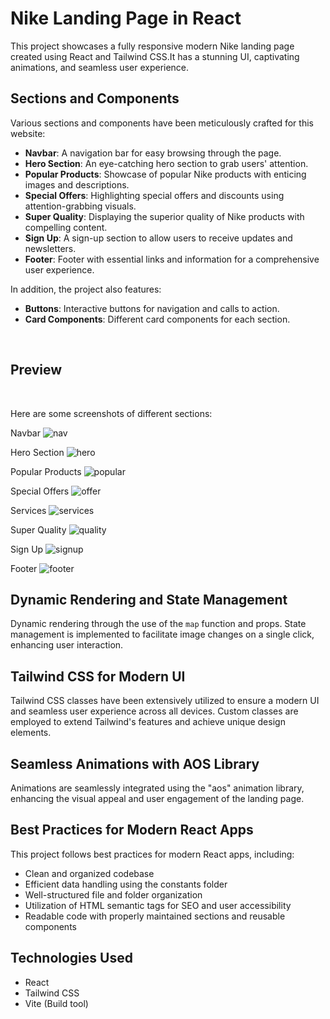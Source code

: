 # Nike Landing Page in React

This project showcases a fully responsive modern Nike landing page created using React and Tailwind CSS.It has a stunning UI, captivating animations, and seamless user experience.

## Sections and Components

Various sections and components have been meticulously crafted for this website:

- **Navbar**: A navigation bar for easy browsing through the page.
- **Hero Section**: An eye-catching hero section to grab users' attention.
- **Popular Products**: Showcase of popular Nike products with enticing images and descriptions.
- **Special Offers**: Highlighting special offers and discounts using attention-grabbing visuals.
- **Super Quality**: Displaying the superior quality of Nike products with compelling content.
- **Sign Up**: A sign-up section to allow users to receive updates and newsletters.
- **Footer**: Footer with essential links and information for a comprehensive user experience.

In addition, the project also features:

- **Buttons**: Interactive buttons for navigation and calls to action.
- **Card Components**: Different card components for each section.

 <br>
 <h2>Preview</h2>
 <br>

Here are some screenshots of different sections:

Navbar
![nav](https://github.com/SDInfinity/Nike-Landing-Page/assets/102734212/2cce0a6c-9d1d-4d86-a689-4c0db6f81a58)



Hero Section
![hero](https://github.com/SDInfinity/Nike-Landing-Page/assets/102734212/d2983c8c-34f7-4ebb-b1e0-6de5ec67a497)


Popular Products
![popular](https://github.com/SDInfinity/Nike-Landing-Page/assets/102734212/a962183c-1321-4b86-bab4-6d70ca28732e)


Special Offers
![offer](https://github.com/SDInfinity/Nike-Landing-Page/assets/102734212/a93a3e84-b8b2-46b3-915a-d38fd28a63c2)



Services
![services](https://github.com/SDInfinity/Nike-Landing-Page/assets/102734212/dae76ec0-ef1f-4828-90fb-5c8ec20342b0)



Super Quality
![quality](https://github.com/SDInfinity/Nike-Landing-Page/assets/102734212/db8917ed-ae6f-48ff-90e6-1e0c0c5491b1)


Sign Up
![signup](https://github.com/SDInfinity/Nike-Landing-Page/assets/102734212/1eab6e57-5aa9-4bd3-a9f6-6f4d2314fc86)



Footer
![footer](https://github.com/SDInfinity/Nike-Landing-Page/assets/102734212/be9874c6-384c-4f8d-b42e-577ff9647dc0)


## Dynamic Rendering and State Management

Dynamic rendering through the use of the `map` function and props. State management is implemented to facilitate image changes on a single click, enhancing user interaction.

## Tailwind CSS for Modern UI

Tailwind CSS classes have been extensively utilized to ensure a modern UI and seamless user experience across all devices. Custom classes are employed to extend Tailwind's features and achieve unique design elements.

## Seamless Animations with AOS Library

Animations are seamlessly integrated using the "aos" animation library, enhancing the visual appeal and user engagement of the landing page.

## Best Practices for Modern React Apps

This project follows best practices for modern React apps, including:

- Clean and organized codebase
- Efficient data handling using the constants folder
- Well-structured file and folder organization
- Utilization of HTML semantic tags for SEO and user accessibility
- Readable code with properly maintained sections and reusable components

## Technologies Used

- React
- Tailwind CSS
- Vite (Build tool)

